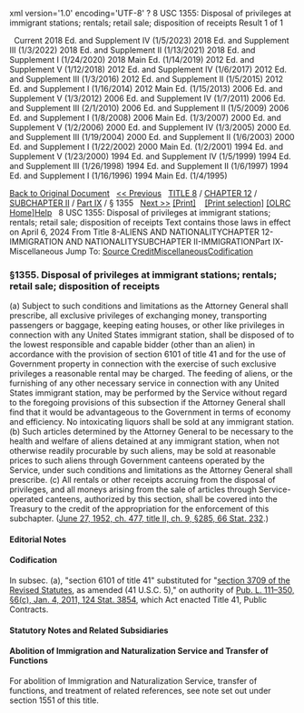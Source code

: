 xml version='1.0' encoding='UTF-8' ?
8 USC 1355: Disposal of privileges at immigrant stations; rentals; retail sale; disposition of receipts
 Result 1 of 1
 
  
  Current
2018 Ed. and Supplement IV (1/5/2023)
2018 Ed. and Supplement III (1/3/2022)
2018 Ed. and Supplement II (1/13/2021)
2018 Ed. and Supplement I (1/24/2020)
2018 Main Ed. (1/14/2019)
2012 Ed. and Supplement V (1/12/2018)
2012 Ed. and Supplement IV (1/6/2017)
2012 Ed. and Supplement III (1/3/2016)
2012 Ed. and Supplement II (1/5/2015)
2012 Ed. and Supplement I (1/16/2014)
2012 Main Ed. (1/15/2013)
2006 Ed. and Supplement V (1/3/2012)
2006 Ed. and Supplement IV (1/7/2011)
2006 Ed. and Supplement III (2/1/2010)
2006 Ed. and Supplement II (1/5/2009)
2006 Ed. and Supplement I (1/8/2008)
2006 Main Ed. (1/3/2007)
2000 Ed. and Supplement V (1/2/2006)
2000 Ed. and Supplement IV (1/3/2005)
2000 Ed. and Supplement III (1/19/2004)
2000 Ed. and Supplement II (1/6/2003)
2000 Ed. and Supplement I (1/22/2002)
2000 Main Ed. (1/2/2001)
1994 Ed. and Supplement V (1/23/2000)
1994 Ed. and Supplement IV (1/5/1999)
1994 Ed. and Supplement III (1/26/1998)
1994 Ed. and Supplement II (1/6/1997)
1994 Ed. and Supplement I (1/16/1996)
1994 Main Ed. (1/4/1995)
  
 
  
[Back to Original Document](/view.xhtml;jsessionid=5D8ACFF58A755449B3B69CD1A2FCEEEC)
 
[<< Previous](#)
  
 [TITLE 8](/view.xhtml;jsessionid=5D8ACFF58A755449B3B69CD1A2FCEEEC?req=granuleid%3AUSC-prelim-title8&saved=%7CZ3JhbnVsZWlkOlVTQy1wcmVsaW0tdGl0bGU4LXNlY3Rpb24xMzU1%7C%7C%7C0%7Cfalse%7Cprelim&edition=prelim) / [CHAPTER 12](/view.xhtml;jsessionid=5D8ACFF58A755449B3B69CD1A2FCEEEC?req=granuleid%3AUSC-prelim-title8-chapter12&saved=%7CZ3JhbnVsZWlkOlVTQy1wcmVsaW0tdGl0bGU4LXNlY3Rpb24xMzU1%7C%7C%7C0%7Cfalse%7Cprelim&edition=prelim) / [SUBCHAPTER II](/view.xhtml;jsessionid=5D8ACFF58A755449B3B69CD1A2FCEEEC?req=granuleid%3AUSC-prelim-title8-chapter12-subchapter2&saved=%7CZ3JhbnVsZWlkOlVTQy1wcmVsaW0tdGl0bGU4LXNlY3Rpb24xMzU1%7C%7C%7C0%7Cfalse%7Cprelim&edition=prelim) / [Part IX](/view.xhtml;jsessionid=5D8ACFF58A755449B3B69CD1A2FCEEEC?req=granuleid%3AUSC-prelim-title8-chapter12-subchapter2-part9&saved=%7CZ3JhbnVsZWlkOlVTQy1wcmVsaW0tdGl0bGU4LXNlY3Rpb24xMzU1%7C%7C%7C0%7Cfalse%7Cprelim&edition=prelim) / § 1355
  
 [Next >>](#)
[[Print]](#)
   
 [[Print selection]](#)
[[OLRC Home]](/browse.xhtml;jsessionid=5D8ACFF58A755449B3B69CD1A2FCEEEC)[Help](/navHelp.xhtml;jsessionid=5D8ACFF58A755449B3B69CD1A2FCEEEC)
 
8 USC 1355: Disposal of privileges at immigrant stations; rentals; retail sale; disposition of receipts
Text contains those laws in effect on April 6, 2024
From Title 8-ALIENS AND NATIONALITYCHAPTER 12-IMMIGRATION AND NATIONALITYSUBCHAPTER II-IMMIGRATIONPart IX-Miscellaneous
Jump To: [Source Credit](#sourcecredit)[Miscellaneous](#miscellaneous-note)[Codification](#codification-note)
### §1355. Disposal of privileges at immigrant stations; rentals; retail sale; disposition of receipts
(a) Subject to such conditions and limitations as the Attorney General shall prescribe, all exclusive privileges of exchanging money, transporting passengers or baggage, keeping eating houses, or other like privileges in connection with any United States immigrant station, shall be disposed of to the lowest responsible and capable bidder (other than an alien) in accordance with the provision of section 6101 of title 41 and for the use of Government property in connection with the exercise of such exclusive privileges a reasonable rental may be charged. The feeding of aliens, or the furnishing of any other necessary service in connection with any United States immigrant station, may be performed by the Service without regard to the foregoing provisions of this subsection if the Attorney General shall find that it would be advantageous to the Government in terms of economy and efficiency. No intoxicating liquors shall be sold at any immigrant station.
(b) Such articles determined by the Attorney General to be necessary to the health and welfare of aliens detained at any immigrant station, when not otherwise readily procurable by such aliens, may be sold at reasonable prices to such aliens through Government canteens operated by the Service, under such conditions and limitations as the Attorney General shall prescribe.
(c) All rentals or other receipts accruing from the disposal of privileges, and all moneys arising from the sale of articles through Service-operated canteens, authorized by this section, shall be covered into the Treasury to the credit of the appropriation for the enforcement of this subchapter.
([June 27, 1952, ch. 477, title II, ch. 9, §285, 66 Stat. 232](/statviewer.htm?volume=66&page=232).)
  
#### **Editorial Notes**
#### Codification
In subsec. (a), "section 6101 of title 41" substituted for "[section 3709 of the Revised Statutes](/statviewer.htm?volume=rs&page=733), as amended (41 U.S.C. 5)," on authority of [Pub. L. 111–350, §6(c), Jan. 4, 2011, 124 Stat. 3854](/statviewer.htm?volume=124&page=3854), which Act enacted Title 41, Public Contracts.
  
#### **Statutory Notes and Related Subsidiaries**
#### Abolition of Immigration and Naturalization Service and Transfer of Functions
For abolition of Immigration and Naturalization Service, transfer of functions, and treatment of related references, see note set out under section 1551 of this title.
